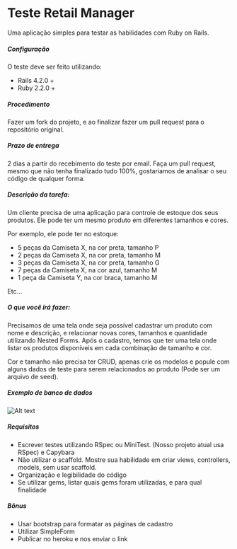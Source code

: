 # Teste Retail Manager
Uma aplicação simples para testar as habilidades com Ruby on Rails.

##### Configuração
O teste deve ser feito utilizando:
- Rails 4.2.0 +
- Ruby 2.2.0 +

##### Procedimento
Fazer um fork do projeto, e ao finalizar fazer um pull request para o repositório original.

##### Prazo de entrega
2 dias a partir do recebimento do teste por email. Faça um pull request, mesmo que não tenha finalizado tudo 100%, gostariamos de analisar o seu código de qualquer forma.

##### Descrição da tarefa:
Um cliente precisa de uma aplicação para controle de estoque dos seus produtos. Ele pode ter um mesmo produto em diferentes tamanhos e cores.

Por exemplo, ele pode ter no estoque:
- 5 peças da Camiseta X, na cor preta, tamanho P
- 2 peças da Camiseta X, na cor preta, tamanho M
- 3 peças da Camiseta X, na cor preta, tamanho G
- 7 peças da Camiseta X, na cor azul, tamanho M
- 1 peça da Camiseta Y, na cor braca, tamanho M

Etc...

##### O que você irá fazer:
Precisamos de uma tela onde seja possível cadastrar um produto com nome e descrição, e relacionar novas cores, tamanhos e quantidade utilizando Nested Forms. Após o cadastro, temos que ter uma tela onde listar os produtos disponíveis em cada combinação de tamanho e cor.

Cor e tamanho não precisa ter CRUD, apenas crie os modelos e popule com alguns dados de teste para serem relacionados ao produto (Pode ser um arquivo de seed).

##### Exemplo de banco de dados
![Alt text](https://raw.githubusercontent.com/fellipefingoli/teste-retail-manager/master/public/Teste_Retail_Manager.png)

##### Requisitos
- Escrever testes utilizando RSpec ou MiniTest. (Nosso projeto atual usa RSpec)
  e Capybara
- Não utilizar o scaffold. Mostre sua habilidade em criar views, controllers, models, sem usar scaffold.
- Organização e legibilidade do código
- Se utilizar gems, listar quais gems foram utilizadas, e para qual finalidade

##### Bônus
- Usar bootstrap para formatar as páginas de cadastro
- Utilizar SimpleForm
- Publicar no heroku e nos enviar o link
